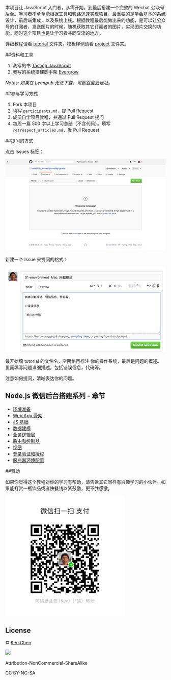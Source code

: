 本项目让 JavaScript 入门者，从零开始，到最后搭建一个完整的 Wechat 公众号后台。学习者不单单能根据工具和套路迅速实现项目，最重要的是学会基本的系统设计，前后端集成，以及系统上线。根据教程最后能做出来的功能，是可以让公众号的订阅者，发送图片的时候，随机获取其它订阅者的图片，实现图片交换的功能。同时这个项目也是让学习者共同交流的地方。  

详细教程请看 [tutorial](./tutorial) 文件夹。模板样例请看 [project](./project) 文件夹。  

##资料和工具

[Tasting JavaScript]: https://leanpub.com/tasting-javascript
[Evergrow]: https://github.com/kenspirit/generator-evergrow

1. 我写的书 [Tasting JavaScript][]  
2. 我写的系统搭建脚手架 [Evergrow][]  

[百度云地址]: https://pan.baidu.com/s/1eR6QJxK

_Notes: 如果在 Leanpub 无法下载，可到[百度云地址][]。_

##参与学习方式

1. Fork 本项目  
2. 填写 `participants.md`，提 Pull Request  
3. 成员自学项目教程，并通过 Pull Request 提问  
4. 每周一篇 500 字以上学习总结（不含代码）。填写 `retrospect_articles.md`，发 Pull Request  

##提问的方式

点击 Issues 标签：

![Issue](./javascript-study-group-issue.png)

新建一个 Issue 来提问的格式：

![New Issue](./javascript-study-group-new-issue.png)

最开始填 tutorial 的文件名，空两格再标注 你的操作系统，最后是问题的概述。里面填写问题详细描述，包括错误信息，代码等。  

注意如何提问，清晰表达你的问题。

## Node.js 微信后台搭建系列 - 章节

* [环境准备](./tutorial/01-environment.md)  
* [Web App 骨架](./tutorial/02-boilerplate.md)  
* [JS 基础](./tutorial/03-js-basic-data.md)  
* [数据建模](./tutorial/04-data-modeling.md)  
* [业务逻辑层](./tutorial/05-business-logic.md)  
* [路由和控制器](./tutorial/06-controller-routing.md)  
* [视图](./tutorial/07-view.md)  
* [登录验证和授权](./tutorial/08-access-control.md)  
* [服务器环境配置](./tutorial/09-server-setup.md)  

##赞助

如果你觉得这个教程对你的学习有帮助，请告诉其它同样有兴趣学习的小伙伴。如果能打赏一瓶饮品或者快餐钱以资鼓励，更不胜感激。  

![Sponsor](./sponsor.jpg)

## License

 © [Ken Chen](http://www.thinkingincrowd.me)

![](https://licensebuttons.net/l/by-nc-sa/3.0/88x31.png)

Attribution-NonCommercial-ShareAlike  

CC BY-NC-SA
